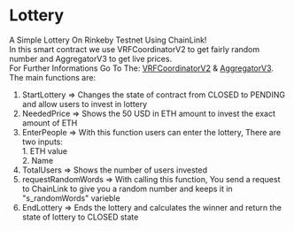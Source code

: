 # Lottery
A Simple Lottery On Rinkeby Testnet Using ChainLink!<br>
In this smart contract we use VRFCoordinatorV2 to get fairly random number and AggregatorV3 to get live prices.<br>
For Further Informations Go To The: <a href="https://docs.chain.link/docs/get-a-random-number/">VRFCoordinatorV2</a> & <a href="https://docs.chain.link/docs/get-the-latest-price/">AggregatorV3</a>.
<br>The main functions are:
  1. StartLottery => Changes the state of contract from CLOSED to PENDING and allow users to invest in lottery
  2. NeededPrice => Shows the 50 USD in ETH amount to invest the exact amount of ETH
  3. EnterPeople => With this function users can enter the lottery, There are two inputs:<br>
    1. ETH value<br>
    2. Name
  4. TotalUsers => Shows the number of users invested
  5. requestRandomWords => With calling this function, You send a request to ChainLink to give you a random number and keeps it in "s_randomWords" varieble
  6. EndLottery => Ends the lottery and calculates the winner and return the state of lottery to CLOSED state
